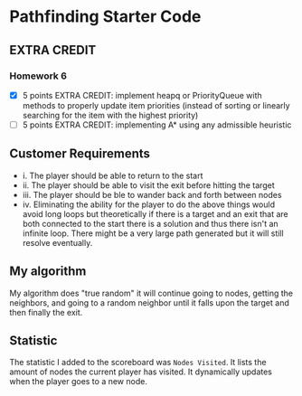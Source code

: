 # Pathfinding Starter Code

## EXTRA CREDIT

### Homework 6

- [x] 5 points EXTRA CREDIT: implement heapq or PriorityQueue with methods to properly update
item priorities (instead of sorting or linearly searching for the item with the highest priority)
- [ ] 5 points EXTRA CREDIT: implementing A* using any admissible heuristic

## Customer Requirements

- i. The player should be able to return to the start
- ii. The player should be able to visit the exit before hitting the target
- iii. The player should be ble to wander back and forth between nodes
- iv. Eliminating the ability for the player to do the above things would avoid long loops but theoretically if there is a target and an exit that are both connected to the start there is a solution and thus there isn't an infinite loop. There might be a very large path generated but it will still resolve eventually.

## My algorithm

My algorithm does "true random" it will continue going to nodes, getting the neighbors, and going to a random neighbor until it falls upon the target and then finally the exit.

## Statistic

The statistic I added to the scoreboard was `Nodes Visited`. It lists the amount of nodes the current player has visited. It dynamically updates when the player goes to a new node.
